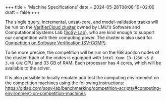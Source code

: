 +++
title = 'Machine Specifications'
date = 2024-05-28T08:08:10+02:00
draft = false
+++

The single query, incremental, unsat-core, and model-validation tracks will be
run on the [VerifierCloud
cluster](https://vcloud.sosy-lab.org/cpachecker/webclient/master/info) owned by
LMU's Software and Computational Systems Lab
([SoSy-Lab](https://www.sosy-lab.org/)), who are kind enough to support our
competition with their computing power. The cluster is also used for
[Competition on Software Verification (SV-COMP)](https://sv-comp.sosy-lab.org/).

To be more precise, the competition will be run on the 168 apollon nodes of the
cluster. Each of the nodes is equipped with `Intel Xeon E3-1230 v5 @ 3.40 GHz`
CPU and 33 GB of RAM. Each processor has 4 cores, which will be available to the
solver.

It is also possible to locally emulate and test the computing environment on the
competition machines using the following instructions:
https://gitlab.com/sosy-lab/benchmarking/competition-scripts/#computing-environment-on-competition-machines

